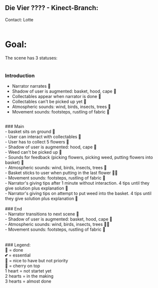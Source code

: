 ## Die Vier ???? - Kinect-Branch: 
Contact: Lotte<br>
<br>
# Goal: <br>
The scene has 3 statuses: <br>
<br>
### Introduction<br>
- Narrator narrates 💝<br>
- Shadow of user is augmented: basket, hood, cape 💝<br>
- Collectables appear when narrator is done 💝<br>
- Collectables can't be picked up yet 💝<br>
- Atmospheric sounds: wind, birds, insects, trees 💝<br>
- Movement sounds: footsteps, rustling of fabric 🤍<br>
<br>
### Main<br>
- basket sits on ground 💝<br>
- User can interact with collectables 💝<br>
- User has to collect 5 flowers 💝<br>
- Shadow of user is augmented: hood, cape 💝<br>
- Weed can't be picked up 💝<br>
- Sounds for feedback (picking flowers, picking weed, putting flowers into basket) 💝<br>
- Atmospheric sounds: wind, birds, insects, trees 💝<br>
- Basket sticks to user when putting in the last flower 🧡🧡<br>
- Movement sounds: footsteps, rustling of fabric 🤍<br>
- Narrator's giving tips after 1 minute without interaction. 4 tips until they give solution plus explanation 🤍<br>
- Narrator's giving tips on attempt to put weed into the basket. 4 tips until they give solution plus explanation 🤍<br>
<br>
### End<br>
- Narrator transitions to next scene 💝<br>
- Shadow of user is augmented: basket, hood, cape 💝<br>
- Atmospheric sounds: wind, birds, insects, trees 🧡🧡<br>
- Movement sounds: footsteps, rustling of fabric 🤍<br>
<br>
<br>
### Legend:<br>
💝 = done<br>
💕 = essential<br>
🧡 = nice to have but not priority<br>
🤍 = cherry on top<br>
1 heart = not startet yet<br>
2 hearts = in the making<br>
3 hearts = almost done<br>
